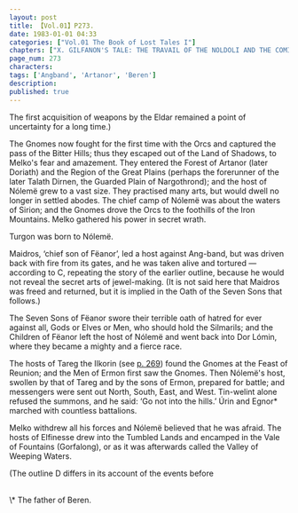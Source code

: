 ```yaml
---
layout: post
title: 【Vol.01】P273.
date: 1983-01-01 04:33
categories: ["Vol.01 The Book of Lost Tales I"]
chapters: ["X. GILFANON'S TALE: THE TRAVAIL OF THE NOLDOLI AND THE COMING OF MANKIND"]
page_num: 273
characters: 
tags: ['Angband', 'Artanor', 'Beren']
description: 
published: true
---
```


<p style="text-indent: 0;">
The first acquisition of weapons by the Eldar remained a point of uncertainty for a long time.)
</p>

The Gnomes now fought for the first time with the Orcs and captured the pass of the Bitter Hills; thus they escaped out of the Land of Shadows, to Melko's fear and amazement. They entered the Forest of Artanor (later Doriath) and the Region of the Great Plains (perhaps the forerunner of the later Talath Dirnen, the Guarded Plain of Nargothrond); and the host of Nólemë grew to a vast size. They practised many arts, but would dwell no longer in settled abodes. The chief camp of Nólemë was about the waters of Sirion; and the Gnomes drove the Orcs to the foothills of the Iron Mountains. Melko gathered his power in secret wrath.

Turgon was born to Nólemë.

Maidros, ‘chief son of Fëanor’, led a host against Ang-band, but was driven back with fire from its gates, and he was taken alive and tortured — according to C, repeating the story of the earlier outline, because he would not reveal the secret arts of jewel-making. (It is not said here that Maidros was freed and returned, but it is implied in the Oath of the Seven Sons that follows.)

The Seven Sons of Fëanor swore their terrible oath of hatred for ever against all, Gods or Elves or Men, who should hold the Silmarils; and the Children of Fëanor left the host of Nólemë and went back into Dor Lómin, where they became a mighty and a fierce race.

The hosts of Tareg the Ilkorin (see [p. 269]({{site.baseurl}}/vol01-p269)) found the Gnomes at the Feast of Reunion; and the Men of Ermon first saw the Gnomes. Then Nólemë's host, swollen by that of Tareg and by the sons of Ermon, prepared for battle; and messengers were sent out North, South, East, and West. Tin-welint alone refused the summons, and he said: ‘Go not into the hills.’ Úrin and Egnor\* marched with countless battalions.

Melko withdrew all his forces and Nólemë believed that he was afraid. The hosts of Elfinesse drew into the Tumbled Lands and encamped in the Vale of Fountains (Gorfalong), or as it was afterwards called the Valley of Weeping Waters.

(The outline D differs in its account of the events before

<BR>
\* The father of Beren.

